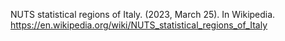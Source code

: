 NUTS statistical regions of Italy. (2023, March 25). In Wikipedia. https://en.wikipedia.org/wiki/NUTS_statistical_regions_of_Italy
